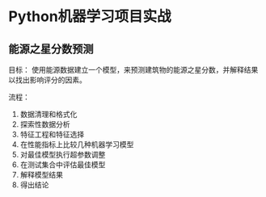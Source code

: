 # Python机器学习项目实战
## 能源之星分数预测

目标：
  使用能源数据建立一个模型，来预测建筑物的能源之星分数，并解释结果以找出影响评分的因素。

流程：
  1. 数据清理和格式化
  2. 探索性数据分析
  3. 特征工程和特征选择
  4. 在性能指标上比较几种机器学习模型
  5. 对最佳模型执行超参数调整
  6. 在测试集合中评估最佳模型
  7. 解释模型结果
  8. 得出结论
